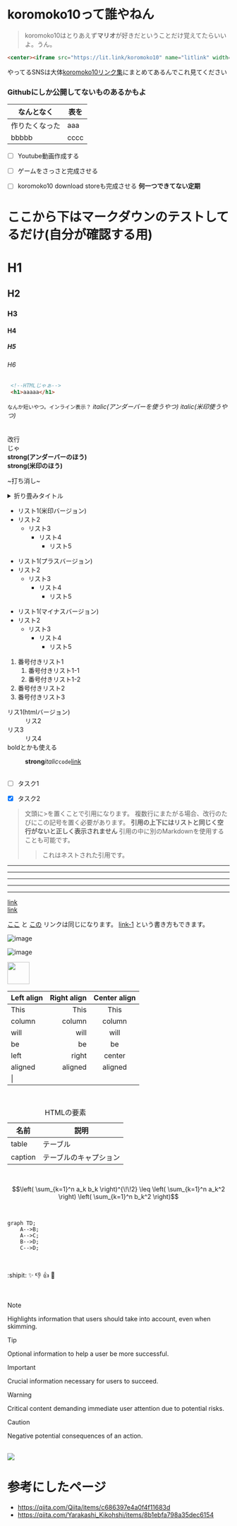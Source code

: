 # koromoko10って誰やねん
>koromoko10はとりあえず**マリオ**が好きだということだけ覚えてたらいいよ。うん。

```html
<center><iframe src="https://lit.link/koromoko10" name="litlink" width="375" height="667" style="border-style: none ;border-radius: 15px;box-shadow: rgba(0,0,0,0.2)3px 3px 10px;" id="litlink"></iframe></center>
```

やってるSNSは大体[koromoko10リンク集](https://lit.link/koromoko10)にまとめてあるんでこれ見てください

### Githubにしか公開してないものあるかもよ

|なんとなく|表を  |
|--|--|
| 作りたくなった |aaa  |
|bbbbb|cccc|

 - [ ] Youtube動画作成する
 - [ ] ゲームをさっさと完成させる
 - [ ] koromoko10 download storeも完成させる **何一つできてない定期**
 

# ここから下はマークダウンのテストしてるだけ(自分が確認する用) 
# H1
## H2
### H3
#### H4
##### H5
###### H6
```html
 <!--HTMLじゃぁ-->
 <h1>aaaaa</h1>
```
`なんか短いやつ。インライン表示？`  _italic(アンダーバーを使うやつ)_ 
 *italic(米印使うやつ)* <br><br><br>
 改行<br>
 じゃ<br>
  __strong(アンダーバーのほう)__ <br>
   **strong(米印のほう)** <br>

   ~打ち消し~ 

   <details><summary>折り畳みタイトル</summary>


折り畳み内容
</details>

* リスト1(米印バージョン)
* リスト2
  * リスト3
    * リスト4
      * リスト5

+ リスト1(プラスバージョン)
+ リスト2
  + リスト3
    + リスト4
      + リスト5

- リスト1(マイナスバージョン)
- リスト2
  - リスト3
    - リスト4
      - リスト5
     

 1. 番号付きリスト1
    1. 番号付きリスト1-1
    1. 番号付きリスト1-2
1. 番号付きリスト2
1. 番号付きリスト3

<dl>
  <dt>リス1(htmlバージョン)</dt>
  <dd>リス2</dd>
  <dt>リス3</dt>
  <dd>リス4</dd>
  <dt>boldとかも使える</dl>
  <dd><strong>strong</strong><em>italic</em><code>code</code><a href="https://example.com">link</a></dd>
</dl>

<br>

- [ ] タスク1
- [x] タスク2


> 文頭に>を置くことで引用になります。
> 複数行にまたがる場合、改行のたびにこの記号を置く必要があります。
> **引用の上下にはリストと同じく空行がないと正しく表示されません**
> 引用の中に別のMarkdownを使用することも可能です。
> 
> > これはネストされた引用です。

* * *
***
*****
- - -
---------------------------------------

[link](https://example.com "title") <br> 
[link](https://example.com) <br> 

[ここ][link-1] と [この][link-1] リンクは同じになります。
[link-1] という書き方もできます。

[link-1]: https://example.com 

![image](https://avatars.githubusercontent.com/u/136338615?v=4 "title") <br>

![image](https://avatars.githubusercontent.com/u/136338615?v=4) <br> 

<img width="50" src="https://avatars.githubusercontent.com/u/136338615?v=4"> <br> 

| Left align | Right align | Center align |
|:-----------|------------:|:------------:|
| This       | This        | This         |
| column     | column      | column       |
| will       | will        | will         |
| be         | be          | be           |
| left       | right       | center       |
| aligned    | aligned     | aligned      |
| \|         |             |              |


 <br> 

<table>
  <caption>HTMLの要素</caption>
  <thead>
    <tr>
      <th>名前</th> <th>説明</th>
    </tr>
  </thead>
  <tr>
    <td> table </td> <td>テーブル</td>
  </tr>
  <tr>
    <td> caption </td> <td>テーブルのキャプション</td>
  </tr>
</table>


 <br> 

```math
\left( \sum_{k=1}^n a_k b_k \right)^{\!\!2} \leq
\left( \sum_{k=1}^n a_k^2 \right) \left( \sum_{k=1}^n b_k^2 \right)
```

 <br> 

```mermaid
graph TD;
    A-->B;
    A-->C;
    B-->D;
    C-->D;
```
 <br> 

:shipit:
:sparkles:
:-1:
:+1:
:clap:

 <br> 

> [!NOTE]
> Highlights information that users should take into account, even when skimming.

> [!TIP]
> Optional information to help a user be more successful.

> [!IMPORTANT]
> Crucial information necessary for users to succeed.

> [!WARNING]
> Critical content demanding immediate user attention due to potential risks.

> [!CAUTION]
> Negative potential consequences of an action.


 <br> 

 <picture>
    <source media="(prefers-color-scheme: dark)" srcset="https://avatars.githubusercontent.com/u/136338615?v=4">
    <img src="https://www.google.com/images/branding/googlelogo/2x/googlelogo_color_92x30dp.png">
</picture> 


 <br> 

 # 参考にしたページ
 * https://qiita.com/Qiita/items/c686397e4a0f4f11683d
 * https://qiita.com/Yarakashi_Kikohshi/items/8b1ebfa798a35dec6154

 
